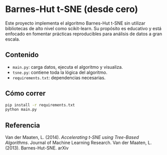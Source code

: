 # Barnes-Hut t-SNE (desde cero)

Este proyecto implementa el algoritmo Barnes-Hut t-SNE sin utilizar bibliotecas de alto nivel como scikit-learn. Su propósito es educativo y está enfocado en fomentar prácticas reproducibles para análisis de datos a gran escala.

## Contenido

- `main.py`: carga datos, ejecuta el algoritmo y visualiza.
- `tsne.py`: contiene toda la lógica del algoritmo.
- `requirements.txt`: dependencias necesarias.

## Cómo correr

```bash
pip install -r requirements.txt
python main.py
```

## Referencia

Van der Maaten, L. (2014). *Accelerating t-SNE using Tree-Based Algorithms*. Journal of Machine Learning Research.
Van der Maaten, L. (2013). Barnes-Hut-SNE. arXiv
